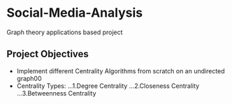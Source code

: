 # Social-Media-Analysis
Graph theory applications based project

## Project Objectives
* Implement different Centrality Algorithms from scratch on an undirected graph00
* Centrality Types:
...1.Degree Centrality
...2.Closeness Centrality
...3.Betweenness Centrality